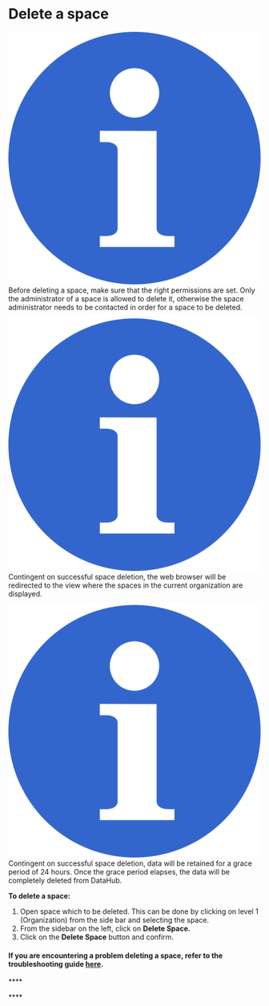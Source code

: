 # Delete a space

![](../.gitbook/assets/info_simple.svg.png)Before deleting a space, make sure that the right permissions are set. Only the administrator of a space is allowed to delete it, otherwise the space administrator needs to be contacted in order for a space to be deleted.

![](../.gitbook/assets/info_simple.svg.png)Contingent on successful space deletion, the web browser will be redirected to the view where the spaces in the current organization are displayed.

![](../.gitbook/assets/info_simple.svg.png)Contingent on successful space deletion, data will be retained for a grace period of 24 hours. Once the grace period elapses, the data will be completely deleted from DataHub.  


**To delete a space:**

1.  Open space which to be deleted. This can be done by clicking on level 1 \(Organization\) from the side bar and selecting the space. 
2. From the sidebar on the left, click on **Delete Space.** 
3. Click on the **Delete Space** button and confirm.



#### If you are encountering a problem deleting a space, refer to the troubleshooting guide [here](../troubleshooting/authorization-issues/cannot-delete-a-space-1.md). 

\*\*\*\*

\*\*\*\*

